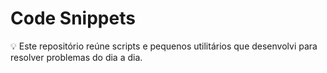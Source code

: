 # Code Snippets

💡 Este repositório reúne scripts e pequenos utilitários que desenvolvi para resolver problemas do dia a dia.
